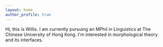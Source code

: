 ```yaml
---
layout: home
author_profile: true
---
```


Hi, this is Willis. I am currently pursuing an MPhil in Linguistics at The Chinese University of Hong Kong. I'm interested in morphological theory and its interfaces.
